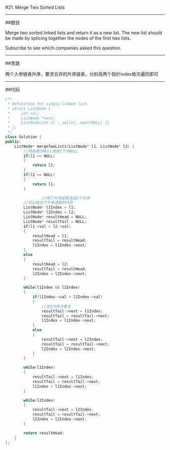 #21. Merge Two Sorted Lists

------

##题目

Merge two sorted linked lists and return it as a new list. The new list should be made by splicing together the nodes of the first two lists.

Subscribe to see which companies asked this question.

------

##思路

两个入参链表升序，要求合并的升序链表，分别高两个指针index依次遍历即可

------

##代码

```cpp
/**
 * Definition for singly-linked list.
 * struct ListNode {
 *     int val;
 *     ListNode *next;
 *     ListNode(int x) : val(x), next(NULL) {}
 * };
 */
class Solution {
public:
    ListNode* mergeTwoLists(ListNode* l1, ListNode* l2) {
        //两者都为NULL或者1个为NULL
        if(l1 == NULL)
        {
            return l2;
        }
        if(l2 == NULL)
        {
            return l1;
        }

                //两个升序链表连成1个升序
        //可以尝试下不申请新的内存
        ListNode* l1Index = l1;
        ListNode* l2Index = l2;
        ListNode* resultHead = NULL;
        ListNode* resultTail = NULL;
        if(l1->val < l2->val)
        {
            resultHead = l1;
            resultTail = resultHead;
            l1Index = l1Index->next;
        }
        else
        {
            resultHead = l2;
            resultTail = resultHead;
            l2Index = l2Index->next;
        }

        while(l1Index && l2Index)
        {
            if(l1Index->val < l2Index->val)
            {
                //这3行有点重复
                resultTail->next = l1Index;
                resultTail = resultTail->next;
                l1Index = l1Index->next;
            }
            else
            {
                resultTail->next = l2Index;
                resultTail = resultTail->next;
                l2Index = l2Index->next;
            }
        }

        while(l1Index)
        {
            resultTail->next = l1Index;
            resultTail = resultTail->next;
            l1Index = l1Index->next;
        }

        while(l2Index)
        {
            resultTail->next = l2Index;
            resultTail = resultTail->next;
            l2Index = l2Index->next;
        }

        return resultHead;
    }
};
```